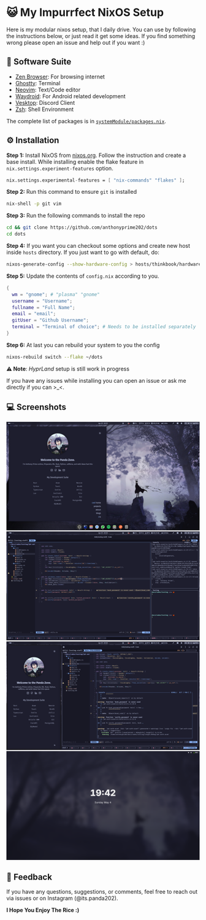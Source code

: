 # 😺 My Impurrfect NixOS Setup

Here is my modular nixos setup, that I daily drive. You can use by following the instructions below, or just read it get some ideas. If you find something wrong please open an issue and help out if you want :)

## 💼 Software Suite
- [Zen Browser](https://zen-browser.app/): For browsing internet
- [Ghostty](https://ghostty.org/): Terminal
- [Neovim](https://neovim.io/): Text/Code editor
- [Waydroid](https://waydro.id/): For Android related development
- [Vesktop](https://github.com/Vencord/Vesktop): Discord Client
- [Zsh](https://www.zsh.org/): Shell Environment

The complete list of packages is in [`systemModule/packages.nix`](https://github.com/anthonyprime202/dots/blob/main/systemModules/packages.nix). 

## ⚙️ Installation
**Step 1:** Install NixOS from [nixos.org](https://nixos.org). Follow the instruction and create a base install. While installing enable the flake feature in `nix.settings.experiment-features` option.
```nix
nix.settings.experimental-features = [ "nix-commands" "flakes" ];
```

**Step 2:** Run this command to ensure `git` is installed
```sh
nix-shell -p git vim
```

**Step 3:** Run the following commands to install the repo
```sh
cd && git clone https://github.com/anthonyprime202/dots
cd dots
```

**Step 4:** If you want you can checkout some options and create new host inside `hosts` directory. If you just want to go with default, do:
```sh
nixos-generate-config --show-hardware-config > hosts/thinkbook/hardware-configuration.nix
```

**Step 5:** Update the contents of `config.nix` according to you.

```nix
{
  wm = "gnome"; # "plasma" "gnome"
  username = "Username";
  fullname = "Full Name";
  email = "email";
  gitUser = "Github Username";
  terminal = "Terminal of choice"; # Needs to be installed separately
}
```

**Step 6:** At last you can rebuild your system to you the config
```sh
nixos-rebuild switch --flake ~/dots
```

**⚠️ Note**: *HyprLand* setup is still work in progress

If you have any issues while installing you can open an issue or ask me directly if you can >_<.

## 💻 Screenshots
![[Screenshot 1]](screenshots/1.png)
![[Screenshot 2]](screenshots/2.png)
![[Screenshot 3]](screenshots/3.png)
![[Screenshot 4]](screenshots/4.png)

## 💬 Feedback
If you have any questions, suggestions, or comments, feel free to reach out via issues or on Instagram (@its.panda202).

**I Hope You Enjoy The Rice :)**

